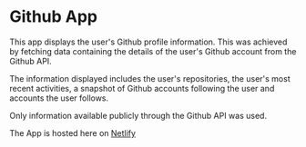 # Github App

This app displays the user's Github profile information. This was achieved by fetching data containing the details of the user's Github account from the Github API.

The information displayed includes the user's repositories, the user's most recent activities, a snapshot of Github accounts following the user and accounts the user follows.

Only information available publicly through the Github API was used.

The App is hosted here on [Netlify](https://magnificent-meringue-767508.netlify.app/)
